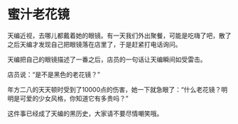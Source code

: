 # 蜜汁老花镜

天编近视，去哪儿都戴着她的眼镜。有一天我们外出聚餐，可能是吃嗨了吧，散了之后天编才发现自己把眼镜落在店里了，于是赶紧打电话询问。 

天编把自己的眼镜描述了一番之后，店员的一句话让天编瞬间如受雷击。 

店员说：“是不是黑色的老花镜？” 

年方二八的天天顿时受到了10000点的伤害，她一下就急眼了：“什么老花镜？明明是可爱的少女风格，你知道它有多贵吗？” 

这件事已经成了天编的黑历史，大家请不要尽情嘲笑哦。
